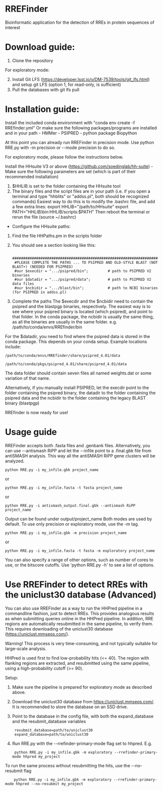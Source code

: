 # RREFinder
Bioinformatic application for the detection of RREs in protein sequences of interest

# Download guide:
1) Clone the repository

For exploratory mode:

2) Install Git LFS (https://developer.lsst.io/v/DM-7539/tools/git_lfs.html) and setup git LFS (option 1, for read-only, is sufficient)
3) Pull the databases with git lfs pull

# Installation guide:

Install the included conda environment with "conda env create -f RREfinder.yml"
Or make sure the following packages/programs are installed and in your path
    - HMMer
    - PSIPRED
    - python package Biopython
    
At this point you can already run RREFinder in precision mode. Use python RRE.py with -m precision or --mode precision to do so.

For exploratory mode, please follow the instructions below.

Install the HHsuite V3 or above (https://github.com/soedinglab/hh-suite)
    - Make sure the following parameters are set (which is part of their recommended installation)
    
1) $HHLIB is set to the folder containing the HHsuite tool
2) The binary files and the script files are in your path 
(i.e. if you open a terminal and type "hhblits" or "addss.pl", both should be recognized commands)
Easiest way to do this is to modify the .bashrc file, and add a few extra lines:
export HHLIB="/path/to/HHsuite"
export PATH="$HHLIB/bin:$HHLIB/scripts:$PATH"
Then reboot the terminal or rerun the file (source ~/.bashrc)

- Configure the HHsuite paths:
1) Find the file HHPaths.pm in the scripts folder 
2) You should see a section looking like this:

        ##############################################################################################
        #PLEASE COMPLETE THE PATHS ... TO PSIPRED AND OLD-STYLE BLAST (NOT BLAST+) (NEEDED FOR PSIPRED)
        #our $execdir = ".../psipred/bin";         # path to PSIPRED V2 binaries
        #our $datadir = ".../psipred/data";        # path to PSIPRED V2 data files
        #our $ncbidir = ".../blast/bin";           # path to NCBI binaries (for PSIPRED in addss.pl)

3) Complete the paths
 The $execdir and the $ncbidir need to contain the psipred and the blastpgp binaries, respectively.
 The easiest way is to see where your psipred binary is located (which psipred), and point to that folder.
 In the conda package, the ncbidir is usually the same thing, as all the binaries are usually in the same folder.
 e.g. /path/to/conda/envs/RREfinder/bin

 For the $datadir, you need to find where the psipred data is stored in the conda package.
 This depends on your conda setup. Example locations include: 
 
    /path/to/conda/envs/RREfinder/share/psipred_4.01/data
 
    /path/to/conda/pkgs/psipred_4.01/share/psipred_4.01/data
 
 The data folder should contain seven files all named weights.dat or some variation of that name.

Alternatively, if you manually install PSIPRED, let the execdir point to the folder containing the psipred binary,
the datadir to the folder containing the psipred data and the ncbidir to the folder containing the legacy BLAST binary (blastpgp)
         
RREfinder is now ready for use!

# Usage guide

RREFinder accepts both .fasta files and .genbank files. 
Alternatively, you can use --antismash RiPP and let the --infile point to a .final.gbk file from antiSMASH analysis. 
This way all the antiSMASH RiPP gene clusters will be analyzed.

    python RRE.py -i my_infile.gbk project_name
or

    python RRE.py -i my_infile.fasta -t fasta project_name
or 

    python RRE.py -i antismash_output.final.gbk --antismash RiPP project_name


Output can be found under output/project_name
Both modes are used by default. To use only precision or exploratory mode, use the -m tag. 

    python RRE.py -i my_infile.gbk -m precision project_name
or 

    python RRE.py -i my_infile.fasta -t fasta -m exploratory project_name

You can also specify a range of other options, such as number of cores to use, or the bitscore cutoffs.
Use 'python RRE.py -h'  to see a list of options.

# Use RREFinder to detect RREs with the uniclust30 database (Advanced)
You can also use RREFinder as a way to run the HHPred pipeline in a commandline fashion, just to detect RREs. This provides analogous results as when submitting queries online in the HHPred pipeline. In addition, RRE regions are automatically resubmitted in the same pipeline, to verify them. This requires downloading of the uniclust30 database (https://uniclust.mmseqs.com/).

Warning! This process is very time-consuming, and not typically suitable for large-scale analysis.

HHPred is used first to find low-probability hits (<= 40). The region with flanking regions are extracted, and resubmitted  using the same pipeline, using a high-probability cutoff (>= 90).

Setup:
1) Make sure the pipeline is prepared for exploratory mode as described above.
2) Download the uniclust30 database from https://uniclust.mmseqs.com/. It is recommended to store the database on an SSD drive.
3) Point to the database in the config file, with both the expand_database and the resubmit_database variables

        resubmit_database=path/to/uniclust30
        expand_database=path/to/uniclust30
        
3) Run RRE.py with the --rrefinder-primary-mode flag set to hhpred. E.g.

        python RRE.py -i my_infile.gbk -m exploratory --rrefinder-primary-mode hhpred my_project

To run the same process without resubmitting the hits, use the --no-resubmit flag

        python RRE.py -i my_infile.gbk -m exploratory --rrefinder-primary-mode hhpred --no-resubmit my_project
